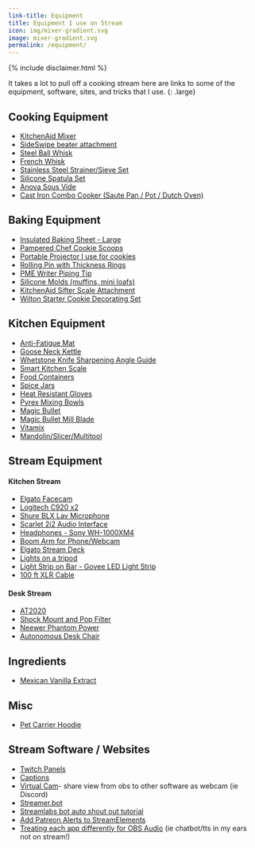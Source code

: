 ```yaml
---
link-title: Equipment
title: Equipment I use on Stream
icon: img/mixer-gradient.svg
image: mixer-gradient.svg
permalink: /equipment/
---
```

{% include disclaimer.html %}

It takes a lot to pull off a cooking stream here are links to some of the equipment, software, sites, and tricks that I use. 
{: .large}

## Cooking Equipment 
* [KitchenAid Mixer](https://amzn.to/3KY7SxA)
* [SideSwipe beater attachment](https://amzn.to/34nvfjo)
* [Steel Ball Whisk](https://amzn.to/3oeHCp4)
* [French Whisk](https://amzn.to/34nCOqc)
* [Stainless Steel Strainer/Sieve Set](https://amzn.to/3sfBM85)
* [Silicone Spatula Set](https://amzn.to/3Hv8J6M)
* [Anova Sous Vide](https://amzn.to/3Gkegfe)
* [Cast Iron Combo Cooker (Saute Pan / Pot / Dutch Oven)](https://amzn.to/3J3wHXm)

## Baking Equipment
* [Insulated Baking Sheet - Large](https://amzn.to/3onii0g)
* [Pampered Chef Cookie Scoops](https://amzn.to/34dZzNL)
* [Portable Projector I use for cookies](https://amzn.to/3gp0Gga)
* [Rolling Pin with Thickness Rings](https://amzn.to/3ATF8BG)
* [PME Writer Piping Tip](https://amzn.to/3Gw37YB)
* [Silicone Molds (muffins, mini loafs)](https://amzn.to/3Hu5dcP)
* [KitchenAid Sifter Scale Attachment](https://amzn.to/3oKeVAP)
* [Wilton Starter Cookie Decorating Set](https://amzn.to/3AWkP6q)

## Kitchen Equipment
* [Anti-Fatigue Mat](https://amzn.to/34tA22S)
* [Goose Neck Kettle](https://amzn.to/3IWTROQ)
* [Whetstone Knife Sharpening Angle Guide](https://amzn.to/3oq1Ig9)
* [Smart Kitchen Scale](https://amzn.to/3GsflSj)
* [Food Containers](https://amzn.to/3rqkYfr)
* [Spice Jars](https://amzn.to/3GxOsMU)
* [Heat Resistant Gloves](https://amzn.to/3AUMAwc)
* [Pyrex Mixing Bowls](https://amzn.to/3upPc4f)
* [Magic Bullet](https://amzn.to/3AWkfpg)
* [Magic Bullet Mill Blade](https://amzn.to/3B0DCOi)
* [Vitamix](https://amzn.to/3gmPeBK)
* [Mandolin/Slicer/Multitool](https://amzn.to/3IZ6jhe)

## Stream Equipment
#### Kitchen Stream
* [Elgato Facecam](https://amzn.to/32LzyEK)
* [Logitech C920 x2](https://amzn.to/3L1KZcG)
* [Shure BLX Lav Microphone](https://amzn.to/34kZeZh)
* [Scarlet 2i2 Audio Interface](https://amzn.to/3AMnwHE)
* [Headphones - Sony WH-1000XM4](https://amzn.to/3L9jwWt)
* [Boom Arm for Phone/Webcam](https://amzn.to/3sk3Ze9)
* [Elgato Stream Deck](https://amzn.to/3AZjL20)
* [Lights on a tripod](https://amzn.to/34n7054)
* [Light Strip on Bar - Govee LED Light Strip](https://amzn.to/3sf9ElF)
* [100 ft XLR Cable](https://amzn.to/3rq41lp) 
#### Desk Stream
* [AT2020](https://amzn.to/3IWDkum)
* [Shock Mount and Pop Filter](https://amzn.to/3ATJCIx)
* [Neewer Phantom Power](https://amzn.to/3sk5Y25)
* [Autonomous Desk Chair](https://amzn.to/34xt9Ob)

## Ingredients
* [Mexican Vanilla Extract](https://amzn.to/3sfBM85)

## Misc
* [Pet Carrier Hoodie](https://amzn.to/3L8X4gs)

## Stream Software / Websites 
* [Twitch Panels](https://nerdordie.com/resources/free-resources/customizable-twitch-panels/#panel-maker)
* [Captions](https://github.com/ratwithacompiler/OBS-captions-plugin/releases)
* [Virtual Cam](https://obsproject.com/forum/resources/obs-virtualcam.539/)- share view from obs to other software as webcam (ie Discord)
* [Streamer.bot](https://streamer.bot/)
* [Streamlabs bot auto shout out tutorial](https://www.youtube.com/watch?v=ONHFth4eQtU)
* [Add Patreon Alerts to StreamElements](https://www.youtube.com/watch?v=kHXXXF0DYBM)
* [Treating each app differently for OBS Audio](https://github.com/bozbez/win-capture-audio/releases/) (ie chatbot/tts in my ears not on stream!)
